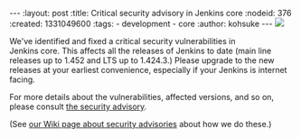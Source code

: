 --- :layout: post :title: Critical security advisory in Jenkins core :nodeid: 376 :created: 1331049600 :tags: - development - core :author: kohsuke --- ![](https://upload.wikimedia.org/wikipedia/commons/thumb/archive/5/5f/20081206041458%21Ambox_warning_orange.svg/120px-Ambox_warning_orange.svg.png)

We've identified and fixed a critical security vulnerabilities in  
Jenkins core. This affects all the releases of Jenkins to date (main line releases up to 1.452 and LTS up to 1.424.3.) Please upgrade to the new releases at your earliest convenience, especially if your Jenkins is internet facing.

For more details about the vulnerabilities, affected versions, and so on, please consult [the security advisory](https://wiki.jenkins-ci.org/display/SECURITY/Jenkins+Security+Advisory+2012-03-05).

(See [our Wiki page about security advisories](https://wiki.jenkins-ci.org/display/JENKINS/Security+Advisories) about how we do these.)
